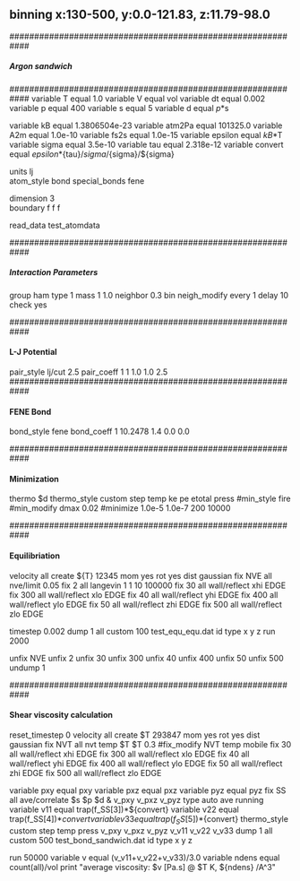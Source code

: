 ## binning x:130-500, y:0.0-121.83, z:11.79-98.0 

############################################################
#####	 	    Argon sandwich	   	   #########
############################################################
variable		T equal 1.0
variable 		V equal vol
variable 		dt equal 0.002
variable 		p equal 400
variable 		s equal 5
variable 		d equal $p*$s

variable 		kB equal 1.3806504e-23
variable 		atm2Pa equal 101325.0
variable 		A2m equal 1.0e-10
variable 		fs2s equal 1.0e-15
variable 		epsilon equal ${kB}*$T
variable 		sigma equal 3.5e-10
variable 		tau equal 2.318e-12
variable 		convert equal ${epsilon}*${tau}/${sigma}/${sigma}/${sigma}

units			lj	
atom_style		bond
special_bonds 		fene

dimension 		3	
boundary		f f f	

read_data 		test_atomdata

############################################################
#####            Interaction Parameters               ######

group  			ham    type 1
mass  			1   1.0
neighbor 		0.3 bin
neigh_modify 		every 1 delay 10 check yes

############################################################
####                  L-J Potential                    #####

pair_style 		lj/cut   2.5
pair_coeff 		1 1 1.0 1.0 2.5
############################################################
####                  FENE Bond                        #####

bond_style 		fene
bond_coeff 		1 10.2478 1.4 0.0 0.0

############################################################
####                  Minimization                     #####

thermo 			$d
thermo_style 		custom step temp ke pe etotal press
#min_style 		fire
#min_modify 		dmax 0.02
#minimize 		1.0e-5 1.0e-7 200 10000

############################################################
####                  Equilibriation                   #####

velocity 		all create ${T} 12345 mom yes rot yes dist gaussian
fix 			NVE all nve/limit 0.05
fix 			2 all langevin 1 1 10 100000
fix 			30 all wall/reflect xhi EDGE
fix 			300 all wall/reflect xlo EDGE
fix 			40 all wall/reflect yhi EDGE
fix 			400 all wall/reflect ylo EDGE
fix 			50 all wall/reflect zhi EDGE
fix 			500 all wall/reflect zlo EDGE

timestep 		0.002
dump 			1 all custom 100 test_equ_equ.dat id type x y z
run 			2000

unfix 			NVE
unfix 			2
unfix 			30
unfix 			300
unfix 			40
unfix 			400
unfix 			50
unfix 			500
undump 			1

############################################################
####              Shear viscosity calculation          #####

reset_timestep 		0
velocity 		all create $T 293847 mom yes rot yes dist gaussian
fix 			NVT all nvt temp $T $T 0.3
#fix_modify 		NVT temp mobile
fix 			30 all wall/reflect xhi EDGE
fix 			300 all wall/reflect xlo EDGE
fix 			40 all wall/reflect yhi EDGE
fix 			400 all wall/reflect ylo EDGE
fix 			50 all wall/reflect zhi EDGE
fix 			500 all wall/reflect zlo EDGE

variable 		pxy equal pxy
variable 		pxz equal pxz
variable 		pyz equal pyz
fix 			SS all ave/correlate $s $p $d &
			v_pxy v_pxz v_pyz type auto ave running
variable 		v11 equal trap(f_SS[3])*${convert}
variable 		v22 equal trap(f_SS[4])*${convert}
variable 		v33 equal trap(f_SS[5])*${convert}
thermo_style 		custom step temp press v_pxy v_pxz v_pyz v_v11 v_v22 v_v33
dump 			1 all custom 500 test_bond_sandwich.dat id type x y z

run 			50000
variable 		v equal (v_v11+v_v22+v_v33)/3.0
variable 		ndens equal count(all)/vol
print 			"average viscosity: $v [Pa.s] @ $T K, ${ndens} /A^3"








